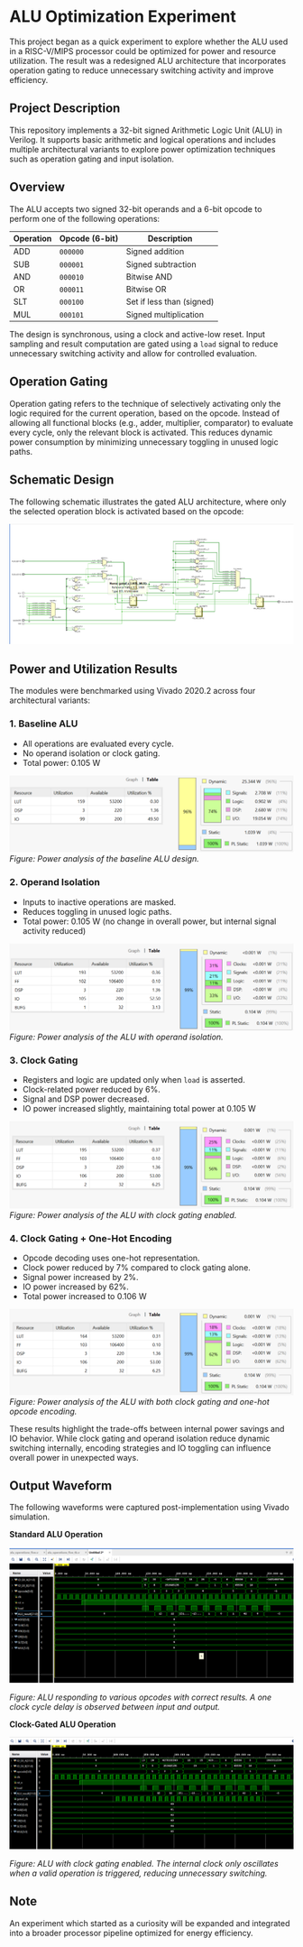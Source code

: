 # ALU Optimization Experiment

This project began as a quick experiment to explore whether the ALU used in a RISC-V/MIPS processor could be optimized for power and resource utilization. The result was a redesigned ALU architecture that incorporates operation gating to reduce unnecessary switching activity and improve efficiency.

## Project Description

This repository implements a 32-bit signed Arithmetic Logic Unit (ALU) in Verilog. It supports basic arithmetic and logical operations and includes multiple architectural variants to explore power optimization techniques such as operation gating and input isolation.

## Overview

The ALU accepts two signed 32-bit operands and a 6-bit opcode to perform one of the following operations:

| Operation | Opcode (6-bit) | Description               |
|-----------|----------------|---------------------------|
| ADD       | `000000`       | Signed addition           |
| SUB       | `000001`       | Signed subtraction        |
| AND       | `000010`       | Bitwise AND               |
| OR        | `000011`       | Bitwise OR                |
| SLT       | `000100`       | Set if less than (signed) |
| MUL       | `000101`       | Signed multiplication     |

The design is synchronous, using a clock and active-low reset. Input sampling and result computation are gated using a `load` signal to reduce unnecessary switching activity and allow for controlled evaluation.

## Operation Gating

Operation gating refers to the technique of selectively activating only the logic required for the current operation, based on the opcode. Instead of allowing all functional blocks (e.g., adder, multiplier, comparator) to evaluate every cycle, only the relevant block is activated. This reduces dynamic power consumption by minimizing unnecessary toggling in unused logic paths.

## Schematic Design

The following schematic illustrates the gated ALU architecture, where only the selected operation block is activated based on the opcode:

![ALU Schematic](outputs/Schematic_gated.png)


## Power and Utilization Results

The modules were benchmarked using Vivado 2020.2 across four architectural variants:

### 1. Baseline ALU
- All operations are evaluated every cycle.
- No operand isolation or clock gating.
- Total power: 0.105 W

![Baseline ALU – Power Analysis](outputs/normal_power.png)
*Figure: Power analysis of the baseline ALU design.*

### 2. Operand Isolation
- Inputs to inactive operations are masked.
- Reduces toggling in unused logic paths.
- Total power: 0.105 W (no change in overall power, but internal signal activity reduced)

![Operand Isolation – Power Analysis](outputs/gated_operand_power.png)
*Figure: Power analysis of the ALU with operand isolation.*

### 3. Clock Gating
- Registers and logic are updated only when `load` is asserted.
- Clock-related power reduced by 6%.
- Signal and DSP power decreased.
- IO power increased slightly, maintaining total power at 0.105 W

![Clock Gating – Power Analysis](outputs/gated_clk_power.png)
*Figure: Power analysis of the ALU with clock gating enabled.*

### 4. Clock Gating + One-Hot Encoding
- Opcode decoding uses one-hot representation.
- Clock power reduced by 7% compared to clock gating alone.
- Signal power increased by 2%.
- IO power increased by 62%.
- Total power increased to 0.106 W

![Clock Gating + One-Hot Encoding – Power Analysis](outputs/gated_clk_operand_onehot_power.png)
*Figure: Power analysis of the ALU with both clock gating and one-hot opcode encoding.*

These results highlight the trade-offs between internal power savings and IO behavior. While clock gating and operand isolation reduce dynamic switching internally, encoding strategies and IO toggling can influence overall power in unexpected ways.


## Output Waveform

The following waveforms were captured post-implementation using Vivado simulation.

**Standard ALU Operation**

![Vivado Waveform](outputs/waveform.png)

*Figure: ALU responding to various opcodes with correct results. A one clock cycle delay is observed between input and output.*

**Clock-Gated ALU Operation**

![Clock-Gated Waveform](outputs/waveform_clock_gated.png)

*Figure: ALU with clock gating enabled. The internal clock only oscillates when a valid operation is triggered, reducing unnecessary switching.*

## Note

An experiment which started as a curiosity will be expanded and integrated into a broader processor pipeline optimized for energy efficiency.
